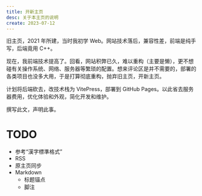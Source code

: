 ```yaml
---
title: 开新主页
desc: 关于本主页的说明
create: 2023-07-12
---
```


旧主页，2021 年所建，当时我初学 Web。网站技术落后，兼容性差，前端是纯手写，后端竟用 C++。

现在，我前端技术提高了。回看，网站积弊已久，难以重构（主要是懒），更不想碰有关操作系统、网络、服务器等繁琐的配置。想来评论区是并不需要的，部署的各类项目也没多大用，于是打算彻底重构，抛弃旧主页，开新主页。

计划将后端砍去，改技术栈为 VitePress，部署到 GitHub Pages。以此省去服务器费用，优化体验和外观，简化开发和维护。

撰写此文，声明此事。

# TODO

- 参考“漢字標準格式”
- RSS
- 原主页同步
- Markdown
  - 标题锚点
  - 脚注
